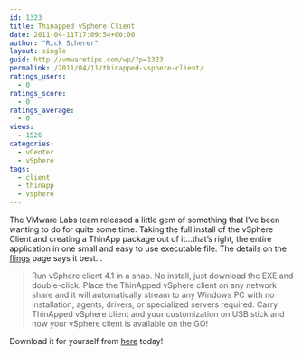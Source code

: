 ```yaml
---
id: 1323
title: Thinapped vSphere Client
date: 2011-04-11T17:09:54+00:00
author: "Rick Scherer"
layout: single
guid: http://vmwaretips.com/wp/?p=1323
permalink: /2011/04/11/thinapped-vsphere-client/
ratings_users:
  - 0
ratings_score:
  - 0
ratings_average:
  - 0
views:
  - 1526
categories:
  - vCenter
  - vSphere
tags:
  - client
  - thinapp
  - vsphere
---
```

The VMware Labs team released a little gem of something that I&#8217;ve been wanting to do for quite some time. Taking the full install of the vSphere Client and creating a ThinApp package out of it&#8230;that&#8217;s right, the entire application in one small and easy to use executable file. The details on the <a href="http://labs.vmware.com/flings/" target="_blank">flings</a> page says it best&#8230;

> Run vSphere client 4.1 in a snap. No install, just download the EXE and double-click. Place the ThinApped vSphere client on any network share and it will automatically stream to any Windows PC with no installation, agents, drivers, or specialized servers required. Carry ThinApped vSphere client and your customization on USB stick and now your vSphere client is available on the GO!

Download it for yourself from <a href="http://labs.vmware.com/flings/thinapp-vsphere" target="_blank">here</a> today!